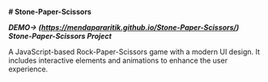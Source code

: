 **# Stone-Paper-Scissors**

**_DEMO-> (https://mendapararitik.github.io/Stone-Paper-Scissors/) Stone-Paper-Scissors Project_**

A JavaScript-based Rock-Paper-Scissors game with a modern UI design. It includes interactive elements and animations to enhance the user experience.
